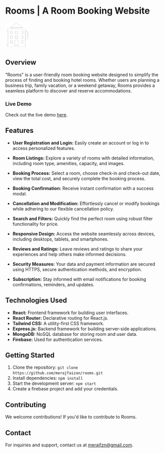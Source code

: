 # Rooms | A Room Booking Website

![Rooms Logo](https://raw.githubusercontent.com/merajfaizan/rooms-client/main/public/logo-icon-white.png)

## Overview

"Rooms" is a user-friendly room booking website designed to simplify the process of finding and booking hotel rooms. Whether users are planning a business trip, family vacation, or a weekend getaway, Rooms provides a seamless platform to discover and reserve accommodations.

### Live Demo

Check out the live demo [here](https://rooms-5d540.web.app/).

## Features

- **User Registration and Login:** Easily create an account or log in to access personalized features.

- **Room Listings:** Explore a variety of rooms with detailed information, including room type, amenities, capacity, and images.

- **Booking Process:** Select a room, choose check-in and check-out date, view the total cost, and securely complete the booking process.

- **Booking Confirmation:** Receive instant confirmation with a success modal.

- **Cancellation and Modification:** Effortlessly cancel or modify bookings while adhering to our flexible cancellation policy.

- **Search and Filters:** Quickly find the perfect room using robust filter functionality for price.

- **Responsive Design:** Access the website seamlessly across devices, including desktops, tablets, and smartphones.

- **Reviews and Ratings:** Leave reviews and ratings to share your experiences and help others make informed decisions.

- **Security Measures:** Your data and payment information are secured using HTTPS, secure authentication methods, and encryption.

- **Subscription:** Stay informed with email notifications for booking confirmations, reminders, and updates.

## Technologies Used

- **React:** Frontend framework for building user interfaces.
- **React Router:** Declarative routing for React.js.
- **Tailwind CSS:** A utility-first CSS framework.
- **Express.js:** Backend framework for building server-side applications.
- **MongoDB:** NoSQL database for storing room and user data.
- **Firebase:** Used for authentication services.

## Getting Started

1. Clone the repository: `git clone https://github.com/merajfaizan/rooms.git`
2. Install dependencies: `npm install`
3. Start the development server: `npm start`
4. Create a firebase project and add your credentials.

## Contributing

We welcome contributions! If you'd like to contribute to Rooms.

## Contact

For inquiries and support, contact us at [merajfzn@gmail.com](mailto:merajfzn@gmail.com).
